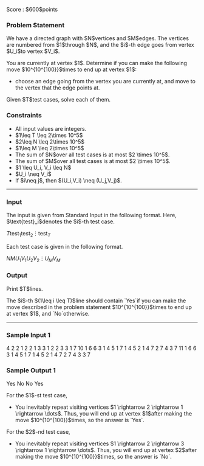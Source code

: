 
<div>

<span>

<span>

<p>
Score : $600$points
</p>

<div>

<section>

### **Problem Statement**

<p>
We have a directed graph with $N$vertices and $M$edges.
The vertices are numbered from $1$through $N$, and the $i$-th edge goes from vertex $U_i$to vertex $V_i$.
</p>

<p>
You are currently at vertex $1$.
Determine if you can make the following move $10^{10^{100}}$times to end up at vertex $1$:
</p>

<ul>

<li>
choose an edge going from the vertex you are currently at, and move to the vertex that the edge points at.
</li>

</ul>

<p>
Given $T$test cases, solve each of them.
</p>

</section>

</div>

<div>

<section>

### **Constraints**

<ul>

<li>
All input values are integers.
</li>

<li>
$1\leq T \leq 2\times 10^5$
</li>

<li>
$2\leq N \leq 2\times 10^5$
</li>

<li>
$1\leq M \leq 2\times 10^5$
</li>

<li>
The sum of $N$over all test cases is at most $2 \times 10^5$.
</li>

<li>
The sum of $M$over all test cases is at most $2 \times 10^5$.
</li>

<li>
$1 \leq U_i, V_i \leq N$
</li>

<li>
$U_i \neq V_i$
</li>

<li>
If $i\neq j$, then $(U_i,V_i) \neq (U_j,V_j)$.
</li>

</ul>

</section>

</div>

---

<div>

<div>

<section>

### **Input**

<p>
The input is given from Standard Input in the following format.
Here, $\text{test}_i$denotes the $i$-th test case.
</p>

<div>

$T$$\text{test}_1$$\text{test}_2$$\vdots$$\text{test}_T$
</div>

<p>
Each test case is given in the following format.
</p>

<div>

$N$$M$$U_1$$V_1$$U_2$$V_2$$\vdots$$U_M$$V_M$
</div>

</section>

</div>

<div>

<section>

### **Output**

<p>
Print $T$lines.
</p>

<p>
The $i$-th $(1\leq i \leq T)$line should contain `Yes`if you can make the move described in the problem statement $10^{10^{100}}$times to end up at vertex $1$,
and `No`otherwise.
</p>

</section>

</div>

</div>

---

<div>

<section>

### **Sample Input 1**

<div>

4
2 2
1 2
2 1
3 3
1 2
2 3
3 1
7 10
1 6
6 3
1 4
5 1
7 1
4 5
2 1
4 7
2 7
4 3
7 11
1 6
6 3
1 4
5 1
7 1
4 5
2 1
4 7
2 7
4 3
3 7

</div>

</section>

</div>

<div>

<section>

### **Sample Output 1**

<div>

Yes
No
No
Yes

</div>

<p>
For the $1$-st test case,
</p>

<ul>

<li>
You inevitably repeat visiting vertices $1 \rightarrow 2 \rightarrow 1 \rightarrow \dots$.
Thus, you will end up at vertex $1$after making the move $10^{10^{100}}$times, so the answer is `Yes`.
</li>

</ul>

<p>
For the $2$-nd test case,
</p>

<ul>

<li>
You inevitably repeat visiting vertices $1 \rightarrow 2 \rightarrow 3 \rightarrow 1 \rightarrow \dots$.
Thus, you will end up at vertex $2$after making the move $10^{10^{100}}$times, so the answer is `No`.
</li>

</ul>

</section>

</div>

</span>

</span>

</div>
